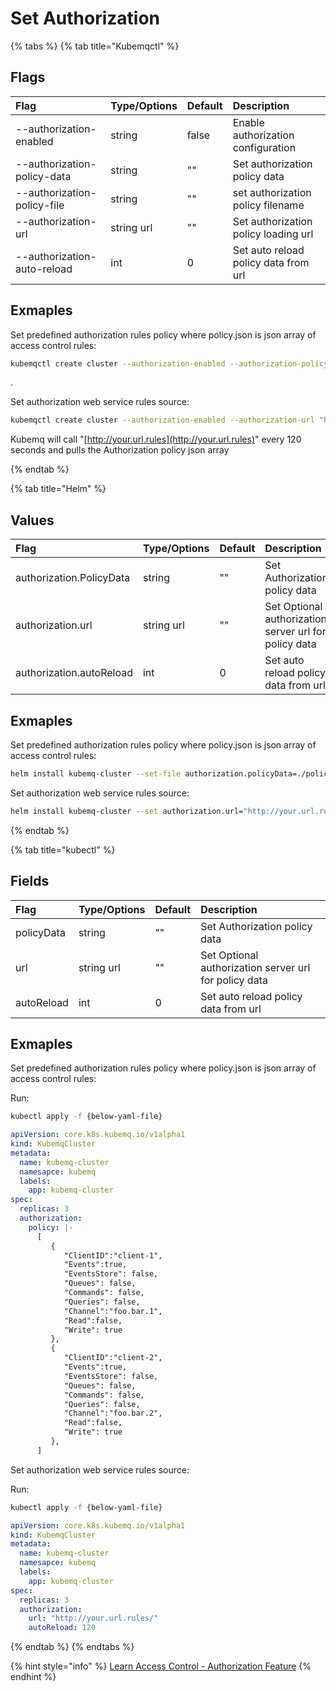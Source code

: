 # Set Authorization


{% tabs %}
{% tab title="Kubemqctl" %}
## Flags

| Flag                      | Type/Options | Default | Description                          |
|:--------------------------|:-------------|:--------|:-------------------------------------|
| --authorization-enabled     | string       | false   | Enable authorization configuration   |
| --authorization-policy-data | string       | ""      | Set authorization policy data        |
| --authorization-policy-file | string       | ""      | set authorization policy filename    |
| --authorization-url         | string url   | ""      | Set authorization policy loading url |
| --authorization-auto-reload | int          | 0       | Set auto reload policy data from url |

## Exmaples

Set predefined authorization rules policy where policy.json is json array of access control rules:

```bash
kubemqctl create cluster --authorization-enabled --authorization-policy-file ./policy.json
```
.

Set authorization web service rules source:

```bash
kubemqctl create cluster --authorization-enabled --authorization-url "http://your.url.rules/" --authorization-auto-reload 120
```

Kubemq will call "[http://your.url.rules](http://your.url.rules)" every 120 seconds and pulls the Authorization policy json array


{% endtab %}

{% tab title="Helm" %}
## Values

| Flag                     | Type/Options | Default | Description                                           |
|:-------------------------|:-------------|:--------|:------------------------------------------------------|
| authorization.PolicyData | string       |     ""    | Set Authorization policy data                         |
| authorization.url        | string url   |   ""      | Set Optional authorization server url for policy data |
| authorization.autoReload | int          |     0    | Set auto reload policy data from url                  |


## Exmaples

Set predefined authorization rules policy where policy.json is json array of access control rules:

```bash
helm install kubemq-cluster --set-file authorization.policyData=./policy.json kubemq-charts/kubemq
```


Set authorization web service rules source:

```bash
helm install kubemq-cluster --set authorization.url="http://your.url.rules/",authorization.autoReload=120 kubemq-charts/kubemq
```

{% endtab %}

{% tab title="kubectl" %}
## Fields

| Flag | Type/Options | Default | Description |
| :--- | :--- | :--- | :--- |
| policyData | string | ""|Set Authorization policy data |
| url | string url |"" |Set Optional authorization server url for policy data |
| autoReload | int |0 |Set auto reload policy data from url |

## Exmaples

Set predefined authorization rules policy where policy.json is json array of access control rules:

Run:

```bash
kubectl apply -f {below-yaml-file}
```

```yaml
apiVersion: core.k8s.kubemq.io/v1alpha1
kind: KubemqCluster
metadata:
  name: kubemq-cluster
  namesapce: kubemq
  labels:
    app: kubemq-cluster
spec:
  replicas: 3
  authorization:
    policy: |-
      [
         {
            "ClientID":"client-1",
            "Events":true,
            "EventsStore": false,
            "Queues": false,
            "Commands": false,
            "Queries": false,
            "Channel":"foo.bar.1",
            "Read":false,
            "Write": true
         },
         {
            "ClientID":"client-2",
            "Events":true,
            "EventsStore": false,
            "Queues": false,
            "Commands": false,
            "Queries": false,
            "Channel":"foo.bar.2",
            "Read":false,
            "Write": true
         },
      ]
```


Set authorization web service rules source:

Run:

```bash
kubectl apply -f {below-yaml-file}
```

```yaml
apiVersion: core.k8s.kubemq.io/v1alpha1
kind: KubemqCluster
metadata:
  name: kubemq-cluster
  namesapce: kubemq
  labels:
    app: kubemq-cluster
spec:
  replicas: 3
  authorization:
    url: "http://your.url.rules/"
    autoReload: 120
```
{% endtab %}
{% endtabs %}

{% hint style="info" %}
[Learn Access Control - Authorization Feature](../../learn/access-control/authorization.md)
{% endhint %}


